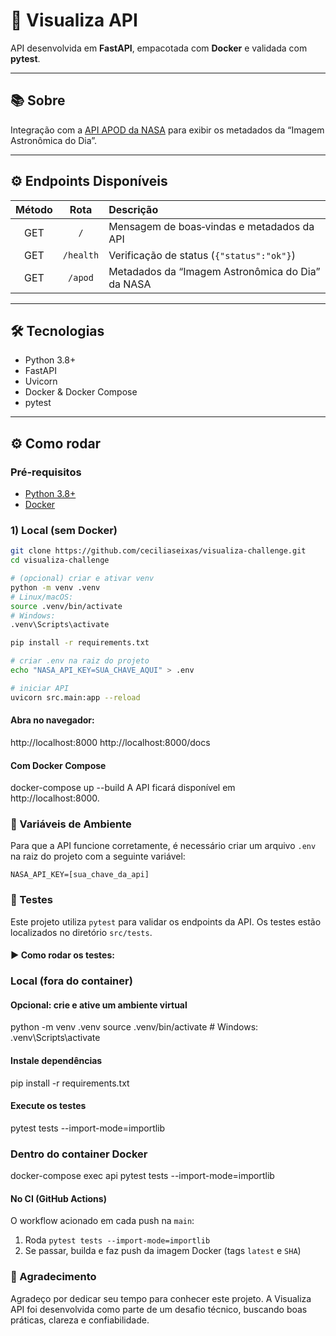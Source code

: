 # 🚀 Visualiza API

API desenvolvida em **FastAPI**, empacotada com **Docker** e validada com **pytest**.

---

## 📚 Sobre

Integração com a [API APOD da NASA](https://api.nasa.gov/) para exibir os metadados da “Imagem Astronômica do Dia”.

---

## ⚙️ Endpoints Disponíveis

| Método | Rota      | Descrição                                         |
|:------:|:---------:|:--------------------------------------------------|
| GET    | `/`       | Mensagem de boas‑vindas e metadados da API        |
| GET    | `/health` | Verificação de status (`{"status":"ok"}`)         |
| GET    | `/apod`   | Metadados da “Imagem Astronômica do Dia” da NASA  |

---

## 🛠 Tecnologias

- Python 3.8+  
- FastAPI  
- Uvicorn  
- Docker & Docker Compose  
- pytest  

---

## ⚙️ Como rodar

### Pré‑requisitos

- [Python 3.8+](https://www.python.org/downloads/)  
- [Docker](https://www.docker.com/)  

### 1) Local (sem Docker)

```bash
git clone https://github.com/ceciliaseixas/visualiza-challenge.git
cd visualiza-challenge

# (opcional) criar e ativar venv
python -m venv .venv
# Linux/macOS:
source .venv/bin/activate
# Windows:
.venv\Scripts\activate

pip install -r requirements.txt

# criar .env na raiz do projeto
echo "NASA_API_KEY=SUA_CHAVE_AQUI" > .env

# iniciar API
uvicorn src.main:app --reload

```

#### Abra no navegador:
http://localhost:8000
http://localhost:8000/docs

#### Com Docker Compose
docker-compose up --build
A API ficará disponível em http://localhost:8000.


### 📄 Variáveis de Ambiente

Para que a API funcione corretamente, é necessário criar um arquivo `.env` na raiz do projeto com a seguinte variável:

```env
NASA_API_KEY=[sua_chave_da_api]

```
### 🧪 Testes

Este projeto utiliza `pytest` para validar os endpoints da API. Os testes estão localizados no diretório `src/tests`.

#### ▶ Como rodar os testes:

### Local (fora do container)

#### Opcional: crie e ative um ambiente virtual
python -m venv .venv
source .venv/bin/activate    # Windows: .venv\Scripts\activate

#### Instale dependências
pip install -r requirements.txt

#### Execute os testes
pytest tests --import-mode=importlib

### Dentro do container Docker
docker-compose exec api pytest tests --import-mode=importlib

#### No CI (GitHub Actions)
O workflow acionado em cada push na `main`:
1. Roda `pytest tests --import-mode=importlib`
2. Se passar, builda e faz push da imagem Docker (tags `latest` e `SHA`)


### 💜 Agradecimento

Agradeço por dedicar seu tempo para conhecer este projeto.
A Visualiza API foi desenvolvida como parte de um desafio técnico, buscando boas práticas, clareza e confiabilidade. 


